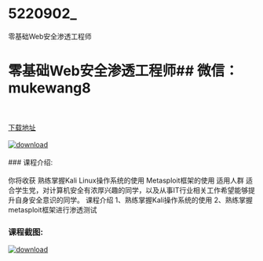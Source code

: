 # 5220902_
零基础Web安全渗透工程师
# 零基础Web安全渗透工程师## 微信：mukewang8
<br/></br>[下载地址](http://www.36tz.cn/article/5220902 "下载地址")
<br/></br>[![download](http://36tz.cn/muke_img/2021_08_1-70-300x183.png "下载地址")](http://www.36tz.cn/article/5220902 "下载地址")
<br/></br>### 课程介绍:<br/></br>你将收获
熟练掌握Kali Linux操作系统的使用
Metasploit框架的使用
适用人群
适合学生党，对计算机安全有浓厚兴趣的同学，以及从事IT行业相关工作希望能够提升自身安全意识的同学。
课程介绍
1、熟练掌握Kali操作系统的使用
2、熟练掌握metasploit框架进行渗透测试

### 课程截图:
[![download](http://36tz.cn/muke_img/2021_08_2-69.png "下载地址")](http://www.36tz.cn/article/5220902 "下载地址")
